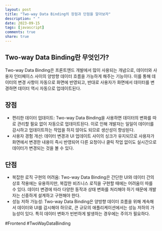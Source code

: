 ```yaml
---
layout: post
title: "Two-way Data Binding의 장점과 단점을 알아보자"
description: " "
date: 2023-09-15
tags: [javascript]
comments: true
share: true
---
```


## Two-way Data Binding란 무엇인가?
Two-way Data Binding은 프론트엔드 개발에서 많이 사용되는 개념으로, 데이터와 사용자 인터페이스 사이의 양방향 데이터 흐름을 가능하게 해주는 기능이다. 이를 통해 데이터의 변경 사항이 자동으로 화면에 반영되고, 반대로 사용자가 화면에서 데이터를 변경하면 데이터 역시 자동으로 업데이트된다.

## 장점
- 편리한 데이터 업데이트: Two-way Data Binding을 사용하면 데이터의 변화를 따로 관리할 필요 없이 자동으로 업데이트된다. 이로 인해 개발자는 일일이 데이터를 감시하고 업데이트하는 작업을 하지 않아도 되므로 생산성이 향상된다.
- 사용자 경험 개선: 데이터 변경과 UI 업데이트 사이의 싱크가 유지되므로 사용자가 화면에서 변경한 내용이 즉시 반영되어 다른 요청이나 클릭 작업 없이도 실시간으로 데이터가 변경되는 것을 볼 수 있다.
   
## 단점
- 복잡한 로직 구현의 어려움: Two-way Data Binding은 간단한 UI와 데이터 간의 상호 작용에는 유용하지만, 복잡한 비즈니스 로직을 구현할 때에는 어려움이 따를 수 있다. 데이터 변경에 따라 다양한 동작과 상태 변화를 처리해야 하기 때문에 개발자는 신중하게 설계하고 구현해야 한다.
- 성능 저하 가능성: Two-way Data Binding은 양방향 데이터 흐름을 위해 계속해서 데이터와 UI를 감시해야 하므로, 큰 규모의 애플리케이션에서는 성능 저하의 가능성이 있다. 특히 데이터 변화가 빈번하게 발생하는 경우에는 주의가 필요하다.

#Frontend #TwoWayDataBinding